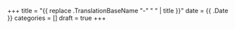 +++
title = "{{ replace .TranslationBaseName "-" " " | title }}"
date = {{ .Date }}
categories = []
draft = true
+++


